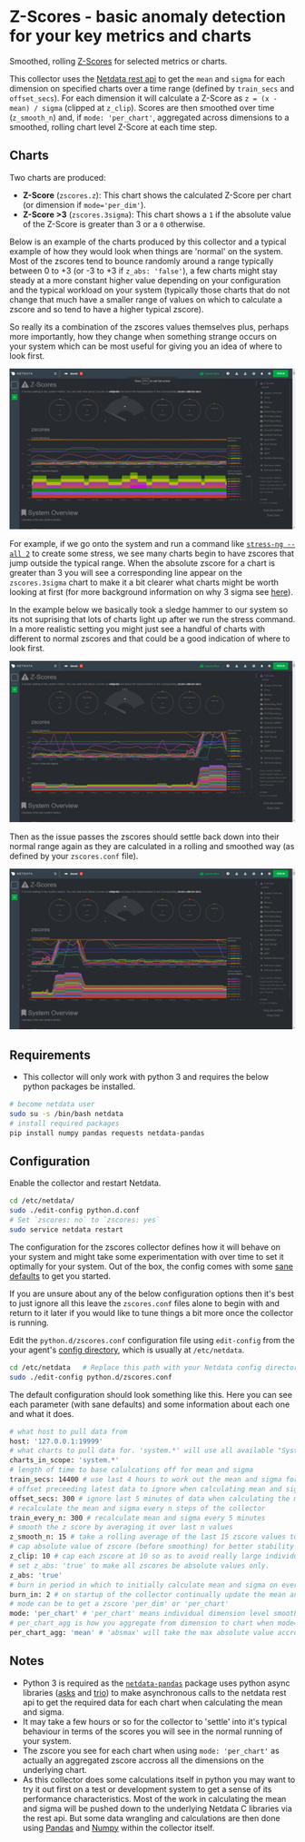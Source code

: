 <!--
---
title: "zscores"
custom_edit_url: https://github.com/netdata/netdata/edit/master/collectors/python.d.plugin/zscores/README.md
---
-->

# Z-Scores - basic anomaly detection for your key metrics and charts

Smoothed, rolling [Z-Scores](https://en.wikipedia.org/wiki/Standard_score) for selected metrics or charts. 

This collector uses the [Netdata rest api](https://learn.netdata.cloud/docs/agent/web/api) to get the `mean` and `sigma` for each dimension on specified charts over a time range (defined by `train_secs` and `offset_secs`). For each dimension it will calculate a Z-Score as `z = (x - mean) / sigma` (clipped at `z_clip`). Scores are then smoothed over time (`z_smooth_n`) and, if `mode: 'per_chart'`, aggregated across dimensions to a smoothed, rolling chart level Z-Score at each time step.

## Charts

Two charts are produced:

- **Z-Score** (`zscores.z`): This chart shows the calculated Z-Score per chart (or dimension if `mode='per_dim'`).
- **Z-Score >3** (`zscores.3sigma`): This chart shows a `1` if the absolute value of the Z-Score is greater than 3 or a `0` otherwise. 

Below is an example of the charts produced by this collector and a typical example of how they would look when things are 'normal' on the system. Most of the zscores tend to bounce randomly around a range typically between 0 to +3 (or -3 to +3 if `z_abs: 'false'`), a few charts might stay steady at a more constant higher value depending on your configuration and the typical workload on your system (typically those charts that do not change that much have a smaller range of values on which to calculate a zscore and so tend to have a higher typical zscore).

So really its a combination of the zscores values themselves plus, perhaps more importantly, how they change when something strange occurs on your system which can be most useful for giving you an idea of where to look first. 

![alt text](https://github.com/andrewm4894/random/blob/master/images/netdata/netdata-zscores-collector-normal.jpg)

For example, if we go onto the system and run a command like [`stress-ng --all 2`](https://wiki.ubuntu.com/Kernel/Reference/stress-ng) to create some stress, we see many charts begin to have zscores that jump outside the typical range. When the absolute zscore for a chart is greater than 3 you will see a corresponding line appear on the `zscores.3sigma` chart to make it a bit clearer what charts might be worth looking at first (for more background information on why 3 sigma see [here](https://en.wikipedia.org/wiki/68%E2%80%9395%E2%80%9399.7_rule#:~:text=In%20the%20empirical%20sciences%20the,99.7%25%20probability%20as%20near%20certainty.)). 

In the example below we basically took a sledge hammer to our system so its not suprising that lots of charts light up after we run the stress command. In a more realistic setting you might just see a handful of charts with different to normal zscores and that could be a good indication of where to look first.

![alt text](https://github.com/andrewm4894/random/blob/master/images/netdata/netdata-zscores-collector-abnormal.jpg)

Then as the issue passes the zscores should settle back down into their normal range again as they are calculated in a rolling and smoothed way (as defined by your `zscores.conf` file). 

![alt text](https://github.com/andrewm4894/random/blob/master/images/netdata/netdata-zscores-collector-normal-again.jpg)

## Requirements

- This collector will only work with python 3 and requires the below python packages be installed.

```bash
# become netdata user
sudo su -s /bin/bash netdata
# install required packages
pip install numpy pandas requests netdata-pandas
```

## Configuration

Enable the collector and restart Netdata.

```bash
cd /etc/netdata/
sudo ./edit-config python.d.conf
# Set `zscores: no` to `zscores: yes`
sudo service netdata restart
```

The configuration for the zscores collector defines how it will behave on your system and might take some experimentation with over time to set it optimally for your system. Out of the box, the config comes with some [sane defaults](https://www.netdata.cloud/blog/redefining-monitoring-netdata/) to get you started. 

If you are unsure about any of the below configuration options then it's best to just ignore all this leave the `zscores.conf` files alone to begin with and return to it later if you would like to tune things a bit more once the collector is running.    

Edit the `python.d/zscores.conf` configuration file using `edit-config` from the your agent's [config
directory](https://learn.netdata.cloud/guides/step-by-step/step-04#find-your-netdataconf-file), which is usually at `/etc/netdata`.

```bash
cd /etc/netdata   # Replace this path with your Netdata config directory, if different
sudo ./edit-config python.d/zscores.conf
```

The default configuration should look something like this. Here you can see each parameter (with sane defaults) and some information about each one and what it does. 

```bash
# what host to pull data from
host: '127.0.0.1:19999'
# what charts to pull data for. 'system.*' will use all available "System Overview" charts otherwise use a string like 'system.cpu,system.load,system.net' to define a specific list of charts you want to calculate zscores for.
charts_in_scope: 'system.*'
# length of time to base calulcations off for mean and sigma
train_secs: 14400 # use last 4 hours to work out the mean and sigma for the zscore
# offset preceeding latest data to ignore when calculating mean and sigma
offset_secs: 300 # ignore last 5 minutes of data when calculating the mean and sigma
# recalculate the mean and sigma every n steps of the collector
train_every_n: 300 # recalculate mean and sigma every 5 minutes
# smooth the z score by averaging it over last n values
z_smooth_n: 15 # take a rolling average of the last 15 zscore values to reduce sensitivity to temporary 'spikes'
# cap absolute value of zscore (before smoothing) for better stability
z_clip: 10 # cap each zscore at 10 so as to avoid really large individual zscores swamping any rolling average
# set z_abs: 'true' to make all zscores be absolute values only.
z_abs: 'true'
# burn in period in which to initially calculate mean and sigma on every step
burn_in: 2 # on startup of the collector continually update the mean and sigma in case any gaps or inital calculations fail to return
# mode can be to get a zscore 'per_dim' or 'per_chart'
mode: 'per_chart' # 'per_chart' means individual dimension level smoothed zscores will be aggregated to one zscore per chart per time step
# per_chart_agg is how you aggregate from dimension to chart when mode='per_chart'
per_chart_agg: 'mean' # 'absmax' will take the max absolute value accross all dimensions but will maintain the sign. 'mean' will just average.
```

## Notes

- Python 3 is required as the [`netdata-pandas`](https://github.com/netdata/netdata-pandas) package uses python async libraries ([asks](https://pypi.org/project/asks/) and [trio](https://pypi.org/project/trio/)) to make asynchronous calls to the netdata rest api to get the required data for each chart when calculating the mean and sigma.
- It may take a few hours or so for the collector to 'settle' into it's typical behaviour in terms of the scores you will see in the normal running of your system.
- The zscore you see for each chart when using `mode: 'per_chart'` as actually an aggregated zscore accross all the dimensions on the underlying chart.
- As this collector does some calculations itself in python you may want to try it out first on a test or development system to get a sense of its performance characteristics. Most of the work in calculating the mean and sigma will be pushed down to the underlying Netdata C libraries via the rest api. But some data wrangling and calculations are then done using [Pandas](https://pandas.pydata.org/) and [Numpy](https://numpy.org/) within the collector itself.      